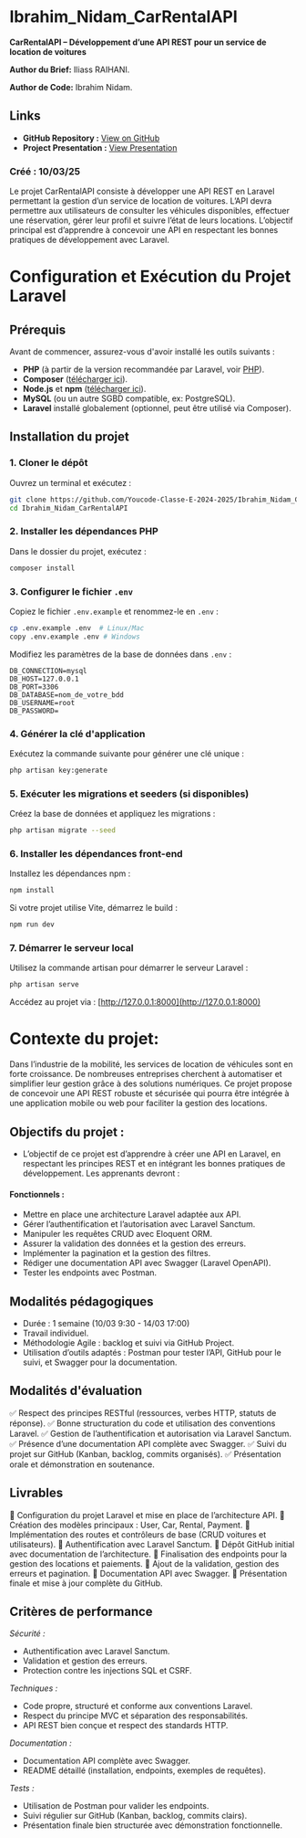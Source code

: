 # Ibrahim_Nidam_CarRentalAPI

**CarRentalAPI – Développement d’une API REST pour un service de location de voitures**

**Author du Brief:** Iliass RAIHANI.

**Author de Code:** Ibrahim Nidam.

## Links

- **GitHub Repository :** [View on GitHub](https://github.com/Youcode-Classe-E-2024-2025/Ibrahim_Nidam_CarRentalAPI.git)
- **Project Presentation :** [View Presentation]()

### Créé : 10/03/25

Le projet CarRentalAPI consiste à développer une API REST en Laravel permettant la gestion d’un service de location de voitures. L’API devra permettre aux utilisateurs de consulter les véhicules disponibles, effectuer une réservation, gérer leur profil et suivre l’état de leurs locations. L’objectif principal est d’apprendre à concevoir une API en respectant les bonnes pratiques de développement avec Laravel.

# Configuration et Exécution du Projet Laravel

## Prérequis

Avant de commencer, assurez-vous d'avoir installé les outils suivants :

- **PHP** (à partir de la version recommandée par Laravel, voir [PHP](https://www.php.net/)).
- **Composer** ([télécharger ici](https://getcomposer.org/download/)).
- **Node.js** et **npm** ([télécharger ici](https://nodejs.org/)).
- **MySQL** (ou un autre SGBD compatible, ex: PostgreSQL).
- **Laravel** installé globalement (optionnel, peut être utilisé via Composer).

## Installation du projet

### 1. Cloner le dépôt

Ouvrez un terminal et exécutez :
```bash
git clone https://github.com/Youcode-Classe-E-2024-2025/Ibrahim_Nidam_CarRentalAPI.git
cd Ibrahim_Nidam_CarRentalAPI
```

### 2. Installer les dépendances PHP

Dans le dossier du projet, exécutez :
```bash
composer install
```

### 3. Configurer le fichier `.env`

Copiez le fichier `.env.example` et renommez-le en `.env` :
```bash
cp .env.example .env  # Linux/Mac
copy .env.example .env # Windows
```

Modifiez les paramètres de la base de données dans `.env` :
```env
DB_CONNECTION=mysql
DB_HOST=127.0.0.1
DB_PORT=3306
DB_DATABASE=nom_de_votre_bdd
DB_USERNAME=root
DB_PASSWORD=
```

### 4. Générer la clé d'application

Exécutez la commande suivante pour générer une clé unique :
```bash
php artisan key:generate
```

### 5. Exécuter les migrations et seeders (si disponibles)

Créez la base de données et appliquez les migrations :
```bash
php artisan migrate --seed
```

### 6. Installer les dépendances front-end

Installez les dépendances npm :
```bash
npm install
```
Si votre projet utilise Vite, démarrez le build :
```bash
npm run dev
```

### 7. Démarrer le serveur local

Utilisez la commande artisan pour démarrer le serveur Laravel :
```bash
php artisan serve
```
Accédez au projet via : [http://127.0.0.1:8000](http://127.0.0.1:8000)


# Contexte du projet:

Dans l’industrie de la mobilité, les services de location de véhicules sont en forte croissance. De nombreuses entreprises cherchent à automatiser et simplifier leur gestion grâce à des solutions numériques. Ce projet propose de concevoir une API REST robuste et sécurisée qui pourra être intégrée à une application mobile ou web pour faciliter la gestion des locations.

## **Objectifs du projet :**
- L’objectif de ce projet est d’apprendre à créer une API en Laravel, en respectant les principes REST et en intégrant les bonnes pratiques de développement. Les apprenants devront :

#### **Fonctionnels :**
- Mettre en place une architecture Laravel adaptée aux API.
- Gérer l’authentification et l’autorisation avec Laravel Sanctum.
- Manipuler les requêtes CRUD avec Eloquent ORM.
- Assurer la validation des données et la gestion des erreurs.
- Implémenter la pagination et la gestion des filtres.
- Rédiger une documentation API avec Swagger (Laravel OpenAPI).
- Tester les endpoints avec Postman.

## **Modalités pédagogiques**

- Durée : 1 semaine (10/03 9:30 - 14/03 17:00)
- Travail individuel.
- Méthodologie Agile : backlog et suivi via GitHub Project.
- Utilisation d’outils adaptés : Postman pour tester l’API, GitHub pour le suivi, et Swagger pour la documentation.

## **Modalités d'évaluation**

✅ Respect des principes RESTful (ressources, verbes HTTP, statuts de réponse).
✅ Bonne structuration du code et utilisation des conventions Laravel.
✅ Gestion de l’authentification et autorisation via Laravel Sanctum.
✅ Présence d’une documentation API complète avec Swagger.
✅ Suivi du projet sur GitHub (Kanban, backlog, commits organisés).
✅ Présentation orale et démonstration en soutenance.

## **Livrables**
🔹 Configuration du projet Laravel et mise en place de l’architecture API.
🔹 Création des modèles principaux : User, Car, Rental, Payment.
🔹 Implémentation des routes et contrôleurs de base (CRUD voitures et utilisateurs).
🔹 Authentification avec Laravel Sanctum.
🔹 Dépôt GitHub initial avec documentation de l’architecture.
🔹 Finalisation des endpoints pour la gestion des locations et paiements.
🔹 Ajout de la validation, gestion des erreurs et pagination.
🔹 Documentation API avec Swagger.
🔹 Présentation finale et mise à jour complète du GitHub.


## **Critères de performance**

*Sécurité :*
- Authentification avec Laravel Sanctum.
- Validation et gestion des erreurs.
- Protection contre les injections SQL et CSRF.

*Techniques :*
- Code propre, structuré et conforme aux conventions Laravel.
- Respect du principe MVC et séparation des responsabilités.
- API REST bien conçue et respect des standards HTTP.

*Documentation :*
- Documentation API complète avec Swagger.
- README détaillé (installation, endpoints, exemples de requêtes).

*Tests :*
- Utilisation de Postman pour valider les endpoints.
- Suivi régulier sur GitHub (Kanban, backlog, commits clairs).
- Présentation finale bien structurée avec démonstration fonctionnelle.